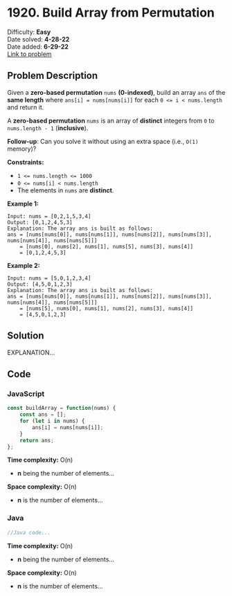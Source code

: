 # 1920. Build Array from Permutation

Difficulty: **Easy**  
Date solved: **4-28-22**  
Date added: **6-29-22**  
[Link to problem](https://leetcode.com/problems/build-array-from-permutation/)

## Problem Description

Given a **zero-based permutation** `nums` **(0-indexed)**, build an array `ans` of the **same length** where `ans[i] = nums[nums[i]]` for each `0 <= i < nums.length` and return it.

A **zero-based permutation** `nums` is an array of **distinct** integers from `0` to `nums.length - 1` (**inclusive**).

**Follow-up**: Can you solve it without using an extra space (i.e., `O(1)` memory)?

**Constraints:**

- `1 <= nums.length <= 1000`
- `0 <= nums[i] < nums.length`
- The elements in `nums` are **distinct**.

**Example 1:**

```
Input: nums = [0,2,1,5,3,4]
Output: [0,1,2,4,5,3]
Explanation: The array ans is built as follows: 
ans = [nums[nums[0]], nums[nums[1]], nums[nums[2]], nums[nums[3]], nums[nums[4]], nums[nums[5]]]
    = [nums[0], nums[2], nums[1], nums[5], nums[3], nums[4]]
    = [0,1,2,4,5,3]
```

**Example 2:**

```
Input: nums = [5,0,1,2,3,4]
Output: [4,5,0,1,2,3]
Explanation: The array ans is built as follows:
ans = [nums[nums[0]], nums[nums[1]], nums[nums[2]], nums[nums[3]], nums[nums[4]], nums[nums[5]]]
    = [nums[5], nums[0], nums[1], nums[2], nums[3], nums[4]]
    = [4,5,0,1,2,3]
```

## Solution

EXPLANATION...

## Code

### **JavaScript**

```js
const buildArray = function(nums) {
    const ans = [];
    for (let i in nums) {
        ans[i] = nums[nums[i]];
    }
    return ans;
};
```

**Time complexity:** O(n)
- **n** being the number of elements...

**Space complexity:** O(n)
- **n** is the number of elements...

### **Java**

```java
//Java code...
```

**Time complexity:** O(n)
- **n** being the number of elements...

**Space complexity:** O(n)
- **n** is the number of elements...